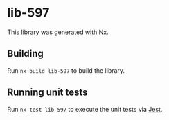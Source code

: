# lib-597

This library was generated with [Nx](https://nx.dev).

## Building

Run `nx build lib-597` to build the library.

## Running unit tests

Run `nx test lib-597` to execute the unit tests via [Jest](https://jestjs.io).
